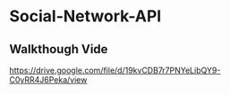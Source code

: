 # Social-Network-API


## Walkthough Vide

https://drive.google.com/file/d/19kvCDB7r7PNYeLibQY9-C0yRR4J6Peka/view
